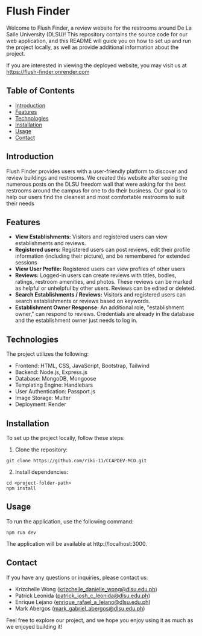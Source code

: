 # Flush Finder

Welcome to Flush Finder, a review website for the restrooms around De La Salle University (DLSU)! This repository contains the source code for our web application, and this README will guide you on how to set up and run the project locally, as well as provide additional information about the project. 

If you are interested in viewing the deployed website, you may visit us at https://flush-finder.onrender.com

## Table of Contents

- [Introduction](#introduction)
- [Features](#features)
- [Technologies](#technologies)
- [Installation](#installation)
- [Usage](#usage)
- [Contact](#contact)

## Introduction

Flush Finder provides users with a user-friendly platform to discover and review buildings and restrooms. We created this website after seeing the numerous posts on the DLSU freedom wall that were asking for the best restrooms around the campus for one to do their business. Our goal is to help our users find the cleanest and most comfortable restrooms to suit their needs

## Features

- **View Establishments:** Visitors and registered users can view establishments and reviews.
- **Registered users:** Registered users can post reviews, edit their profile information (including their picture), and be remembered for extended sessions
- **View User Profile:** Registered users can view profiles of other users
- **Reviews:** Logged-in users can create reviews with titles, bodies, ratings, restroom amenities, and photos. These reviews can be marked as helpful or unhelpful by other users. Reviews can be edited or deleted.
- **Search Establishments / Reviews:** Visitors and registered users can search establishments or reviews based on keywords.
- **Establishment Owner Response:** An additional role, "establishment owner," can respond to reviews. Credentials are already in the database and the establishment owner just needs to log in. 

## Technologies

The project utilizes the following:

- Frontend: HTML, CSS, JavaScript, Bootstrap, Tailwind
- Backend: Node.js, Express.js
- Database: MongoDB, Mongoose
- Templating Engine: Handlebars
- User Authentication: Passport.js
- Image Storage: Multer
- Deployment: Render

## Installation

To set up the project locally, follow these steps:

1. Clone the repository:

```
git clone https://github.com/riki-11/CCAPDEV-MCO.git
```
2. Install dependencies:

```
cd <project-folder-path>
npm install
```

## Usage

To run the application, use the following command:
```
npm run dev
```
The application will be available at http://localhost:3000.

## Contact

If you have any questions or inquiries, please contact us:

- Krizchelle Wong (krizchelle_danielle_wong@dlsu.edu.ph)
- Patrick Leonida (patrick_josh_c_leonida@dlsu.edu.ph)
- Enrique Lejano (enrique_rafael_a_lejano@dlsu.edu.ph)
- Mark Abergos (mark_gabriel_abergos@dlsu.edu.ph)

Feel free to explore our project, and we hope you enjoy using it as much as we enjoyed building it!





